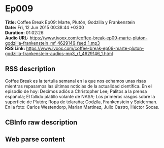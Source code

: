 # Ep009  
**Title:** Coffee Break Ep09: Marte, Plutón, Godzilla y Frankenstein  
**Date:** Fri, 12 Jun 2015 00:39:44 +0200  
**Duration:** 01:02:26  
**Audio URL:** https://www.ivoox.com/coffee-break-ep09-marte-pluton-godzilla-frankenstein_mf_4629146_feed_1.mp3  
**RSS Link:** https://www.ivoox.com/coffee-break-ep09-marte-pluton-godzilla-frankenstein-audios-mp3_rf_4629146_1.html  

## RSS description
Coffee Break es la tertulia semanal en la que nos echamos unas risas mientras repasamos las últimas noticias de la actualidad científica. En el episodio de hoy: Decimos adiós a Christopher Lee; Palitos a la prensa española; El fallido platillo volante de NASA; Los primeros rasgos sobre la superficie de Plutón; Ropa de telaraña; Godzila, Frankenstein y Spiderman. En la foto: Carlos Westendorp, Marian Martínez, Julio Castro, Héctor Socas.

## CBInfo raw description


## Web parse content

